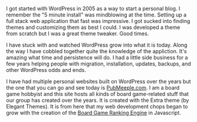I got started with WordPress in 2005 as a way to start a personal blog. I remember the "5 minute install" was mindblowing at the time. Setting up a full stack web application that fast was impressive. I got sucked into finding themes and customizing them as best I could. I was developed a theme from scratch but I was a great theme tweaker. Good times.

I have stuck with and watched WordPress grow into what it is today. Along the way I have cobbled together quite the knowledge of the appliction. It\'s amazing what time and persistence will do. I had a little side business for a few years helping people with migration, installation, updates, backups, and other WordPress odds and ends.

I have had multiple personal websites built on WordPress over the years but the one that you can go and see today is [PubMeeple.com](https://www.pubmeeple.com). I am a board game hobbyist and this site hosts all kinds of board game-related stuff that our group has created over the years. It is created with the Extra theme (by Elegant Themes). It is from here that my web development chops began to grow with the creation of the [Board Game Ranking Engine](https://rankingengine.pubmeeple.com) in Javascript.

